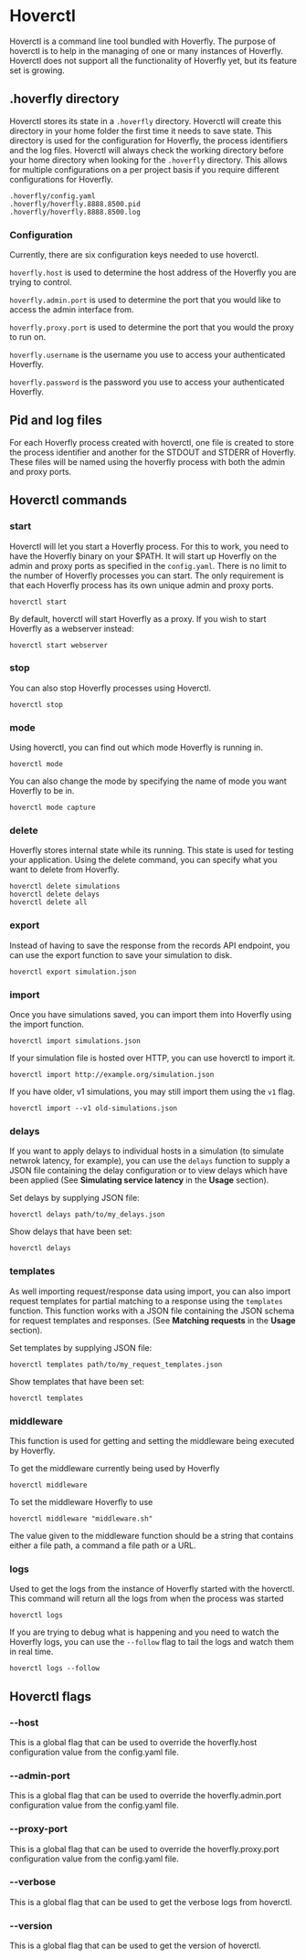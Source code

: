 # Hoverctl

Hoverctl is a command line tool bundled with Hoverfly. The purpose of hoverctl is to help in the managing of one or many instances of Hoverfly. Hoverctl does not support all the functionality of Hoverfly yet, but its feature set is growing.

## .hoverfly directory
Hoverctl stores its state in a `.hoverfly` directory. Hoverctl will create this directory in your home folder the first time it needs to save state. This directory is used for the configuration for Hoverfly, the process identifiers and the log files. Hoverctl will always check the working directory before your home directory when looking for the `.hoverfly` directory. This allows for multiple configurations on a per project basis if you require different configurations for Hoverfly.

```
.hoverfly/config.yaml
.hoverfly/hoverfly.8888.8500.pid
.hoverfly/hoverfly.8888.8500.log
```

### Configuration
Currently, there are six configuration keys needed to use hoverctl.

```hoverfly.host``` is used to determine the host address of the Hoverfly you are trying to control.

```hoverfly.admin.port``` is used to determine the port that you would like to access the admin interface from.

```hoverfly.proxy.port``` is used to determine the port that you would the proxy to run on.

```hoverfly.username``` is the username you use to access your authenticated Hoverfly.

```hoverfly.password``` is the password you use to access your authenticated Hoverfly.

## Pid and log files
For each Hoverfly process created with hoverctl, one file is created to store the process identifier and another for the STDOUT and STDERR of Hoverfly. These files will be named using the hoverfly process with both the admin and proxy ports.

## Hoverctl commands

### start
Hoverctl will let you start a Hoverfly process. For this to work, you need to have the Hoverfly binary on your $PATH. It will start up Hoverfly on the admin and proxy ports as specified in the `config.yaml`. There is no limit to the number of Hoverfly processes you can start. The only requirement is that each Hoverfly process has its own unique admin and proxy ports.

    hoverctl start

By default, hoverctl will start Hoverfly as a proxy. If you wish to start Hoverfly as a webserver instead:

    hoverctl start webserver

### stop
You can also stop Hoverfly processes using Hoverctl.

    hoverctl stop

### mode
Using hoverctl, you can find out which mode Hoverfly is running in.

    hoverctl mode

You can also change the mode by specifying the name of mode you want Hoverfly to be in.

    hoverctl mode capture

### delete
Hoverfly stores internal state while its running. This state is used for testing your application. Using the delete command, you can specify what you want to delete from Hoverfly.

    hoverctl delete simulations
    hoverctl delete delays
    hoverctl delete all

### export
Instead of having to save the response from the records API endpoint, you can use the export function to save your simulation to disk.

    hoverctl export simulation.json

### import
Once you have simulations saved, you can import them into Hoverfly using the import function.

    hoverctl import simulations.json

If your simulation file is hosted over HTTP, you can use hoverctl to import it.

    hoverctl import http://example.org/simulation.json

If you have older, v1 simulations, you may still import them using the `v1` flag.

    hoverctl import --v1 old-simulations.json

### delays
If you want to apply delays to individual hosts in a simulation (to simulate netwrok latency, for example), you can use the `delays` function to supply a JSON file containing the delay configuration or to view delays which have been applied (See **Simulating service latency** in the **Usage** section).

Set delays by supplying JSON file:

    hoverctl delays path/to/my_delays.json

Show delays that have been set:

    hoverctl delays
### templates
As well importing request/response data using import, you can also import request templates for partial matching to a response using the `templates` function. This function works with a JSON file containing the JSON schema for request templates and responses. (See **Matching requests** in the **Usage** section).

Set templates by supplying JSON file:

    hoverctl templates path/to/my_request_templates.json

Show templates that have been set:

    hoverctl templates

### middleware
This function is used for getting and setting the middleware being executed by Hoverfly.

To get the middleware currently being used by Hoverfly

    hoverctl middleware

To set the middleware Hoverfly to use

    hoverctl middleware "middleware.sh"

The value given to the middleware function should be a string that contains either a file path, a command a file path or a URL.

### logs
Used to get the logs from the instance of Hoverfly started with the hoverctl. This command will return all the logs from when the process was started

    hoverctl logs

If you are trying to debug what is happening and you need to watch the Hoverfly logs, you can use the `--follow` flag to tail the logs and watch them in real time.

    hoverctl logs --follow

## Hoverctl flags

### --host
This is a global flag that can be used to override the hoverfly.host configuration value from the config.yaml file.

### --admin-port
This is a global flag that can be used to override the hoverfly.admin.port configuration value from the config.yaml file.

### --proxy-port
This is a global flag that can be used to override the hoverfly.proxy.port configuration value from the config.yaml file.

### --verbose
This is a global flag that can be used to get the verbose logs from hoverctl.

### --version
This is a global flag that can be used to get the version of hoverctl.
